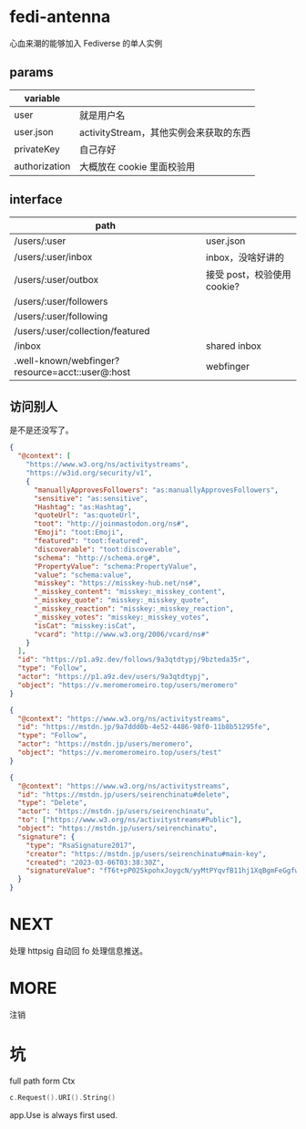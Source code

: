 # fedi-antenna

心血来潮的能够加入 Fediverse 的单人实例

## params

| variable      |                                        |
| ------------- | -------------------------------------- |
| user          | 就是用户名                             |
| user.json     | activityStream，其他实例会来获取的东西 |
| privateKey    | 自己存好                               |
| authorization | 大概放在 cookie 里面校验用             |

## interface

| path                                            |                             |
| ----------------------------------------------- | --------------------------- |
| /users/:user                                    | user.json                   |
| /users/:user/inbox                              | inbox，没啥好讲的           |
| /users/:user/outbox                             | 接受 post，校验使用 cookie? |
| /users/:user/followers                          |                             |
| /users/:user/following                          |                             |
| /users/:user/collection/featured                |                             |
| /inbox                                          | shared inbox                |
| .well-known/webfinger?resource=acct::user@:host | webfinger                   |

## 访问别人

是不是还没写了。

```json
{
  "@context": [
    "https://www.w3.org/ns/activitystreams",
    "https://w3id.org/security/v1",
    {
      "manuallyApprovesFollowers": "as:manuallyApprovesFollowers",
      "sensitive": "as:sensitive",
      "Hashtag": "as:Hashtag",
      "quoteUrl": "as:quoteUrl",
      "toot": "http://joinmastodon.org/ns#",
      "Emoji": "toot:Emoji",
      "featured": "toot:featured",
      "discoverable": "toot:discoverable",
      "schema": "http://schema.org#",
      "PropertyValue": "schema:PropertyValue",
      "value": "schema:value",
      "misskey": "https://misskey-hub.net/ns#",
      "_misskey_content": "misskey:_misskey_content",
      "_misskey_quote": "misskey:_misskey_quote",
      "_misskey_reaction": "misskey:_misskey_reaction",
      "_misskey_votes": "misskey:_misskey_votes",
      "isCat": "misskey:isCat",
      "vcard": "http://www.w3.org/2006/vcard/ns#"
    }
  ],
  "id": "https://p1.a9z.dev/follows/9a3qtdtypj/9bzteda35r",
  "type": "Follow",
  "actor": "https://p1.a9z.dev/users/9a3qtdtypj",
  "object": "https://v.meromeromeiro.top/users/meromero"
}
```

```json
{
  "@context": "https://www.w3.org/ns/activitystreams",
  "id": "https://mstdn.jp/9a7ddd0b-4e52-4486-98f0-11b8b51295fe",
  "type": "Follow",
  "actor": "https://mstdn.jp/users/meromero",
  "object": "https://v.meromeromeiro.top/users/test"
}
```

```json
{
  "@context": "https://www.w3.org/ns/activitystreams",
  "id": "https://mstdn.jp/users/seirenchinatu#delete",
  "type": "Delete",
  "actor": "https://mstdn.jp/users/seirenchinatu",
  "to": ["https://www.w3.org/ns/activitystreams#Public"],
  "object": "https://mstdn.jp/users/seirenchinatu",
  "signature": {
    "type": "RsaSignature2017",
    "creator": "https://mstdn.jp/users/seirenchinatu#main-key",
    "created": "2023-03-06T03:38:30Z",
    "signatureValue": "fT6t+pP025kpohxJoygcN/yyMtPYqvfB11hj1XqBgmFeGgfw1xhRFPPRENUa+mCQMlgqFWykDrCD647yrxpavuEmVNA397xs90u5JsXW9GLqJ3r7vbiVIwsZE60cWO8LyFxjzKUwpsOzGcn4oYQhg19c15C/vEsTG1xmArNtaGcnmhJBJw4RPHJek3uPZ9QqoaKzA1TDia4qK6WT5th9TnYGYD4VnoqitTOOPoP9nkwHkOMAEZNSGZWxSdUv3YobQixOL1+8r5G7v4g769kC5CKT1v0lB0wBaahxkO5dEmx+6kifUQ61HjTyqkvxeNRQLTTpcnlP4jottUc4p7SC6w=="
  }
}
```

# NEXT

处理 httpsig
自动回 fo
处理信息推送。

# MORE

注销

# 坑

full path form Ctx

```go
c.Request().URI().String()
```

app.Use is always first used.
